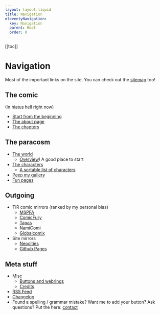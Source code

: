 ```yaml
---
layout: layout.liquid
title: Navigation
eleventyNavigation:
  key: Navigation
  parent: Root
  order: 0
---
```


[[toc]]

# Navigation

Most of the important links on the site. You can check out the [sitemap](/sitemap/) too!

## The comic

(In hiatus hell right now)

- [Start from the beginning](/)
- [The about page](/about/)
- [The chapters](/chapters/)

## The paracosm

- [The world](/world/)
  - [Overview](/world/overview/)! A good place to start
- [The characters](/characters/)
  - [A sortable list of characters](/characters/list/)
- [Peep my gallery](/gallery/)
- [Fun pages](/fun/)

## Outgoing

- TIR comic mirrors (ranked by my personal bias)
  - [MSPFA](https://mspfa.com/?s=50350&p=1)
  - [ComicFury](https://the-iron-ragdoll.thecomicseries.com)
  - [Tapas](https://tapas.io/series/The-Iron-Ragdoll)
  - [NamiComi](https://namicomi.com/en/title/EGyt8a6z/the-iron-ragdoll/chapters?lang=en)
  - [Globalcomix](https://globalcomix.com/c/the-iron-ragdoll)
- Site mirrors
  - [Neocities](https://neocities.org/site/tofutush)
  - [Github Pages](https://tofutush.github.io/The-Iron-Ragdoll)

## Meta stuff

- [Misc](/misc/)
  - [Buttons and webrings](/misc/links/)
  - [Credits](/misc/credits/)
- [RSS Feed](/feed.xml/)
- [Changelog](/changelog/)
- Found a spelling / grammar mistake? Want me to add your button? Ask questions? Put the here: [contact](/contact/)
